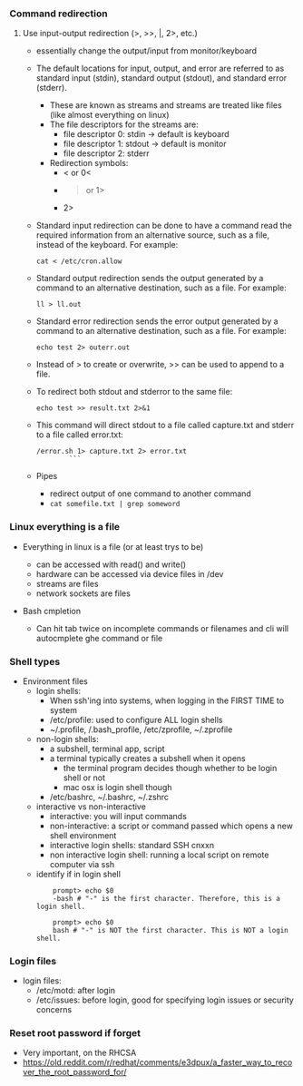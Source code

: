 ### Command redirection

1. Use input-output redirection (>, >>, |, 2>, etc.)
	* essentially change the output/input from monitor/keyboard

    * The default locations for input, output, and error are referred to as standard input (stdin), standard output (stdout), and standard error (stderr). 
		* These are known as streams and streams are treated like files (like almost everything on linux)
		* The file descriptors for the streams are:
			* file descriptor 0: stdin -> default is keyboard
			* file descriptor 1: stdout -> default is monitor
			* file descriptor 2: stderr
		* Redirection symbols:
			* < or 0<
			* > or 1>
			* 2>
    
    * Standard input redirection can be done to have a command read the required information from an alternative source, such as a file, instead of the keyboard. For example:
        ```shell
        cat < /etc/cron.allow 
        ```

    * Standard output redirection sends the output generated by a command to an alternative destination, such as a file. For example:
        ```shell
        ll > ll.out
        ```

    * Standard error redirection sends the error output generated by a command to an alternative destination, such as a file. For example: 
        ```shell
        echo test 2> outerr.out
        ```

    * Instead of > to create or overwrite, >> can be used to append to a file.

    * To redirect both stdout and stderror to the same file:
        ```shell
        echo test >> result.txt 2>&1
        ```

	* This command will direct stdout to a file called capture.txt and stderr to a file called error.txt:
		```shell
		/error.sh 1> capture.txt 2> error.txt
        		```
    * Pipes
        * redirect output of one command to another command
        * `cat somefile.txt | grep someword`

### Linux everything is a file

* Everything in linux is a file (or at least trys to be)
    * can be accessed with read() and write()
    * hardware can be accessed via device files in /dev
    * streams are files
    * network sockets are files


* Bash cmpletion
    * Can hit tab twice on incomplete commands or filenames and cli will autocmplete ghe command or file



### Shell types
* Environment files
    * login shells:
        * When ssh'ing into systems, when logging in the FIRST TIME to system
        * /etc/profile: used to configure ALL login shells
        * ~/.profile, /.bash_profile, /etc/zprofile, ~/.zprofile
    * non-login shells:
        * a subshell, terminal app, script
        * a terminal typically creates a subshell when it opens
            * the terminal program decides though whether to be login shell or not
            * mac osx is login shell though
        * /etc/bashrc, ~/.bashrc, ~/.zshrc 
    * interactive vs non-interactive
        * interactive: you will input commands
        * non-interactive: a script or command passed which opens a new shell environment
        * interactive login shells: standard SSH cnxxn
        * non interactive login shell: running a local script on remote computer via ssh
    * identify if in login shell
        ```shell
            prompt> echo $0
            -bash # "-" is the first character. Therefore, this is a login shell.

            prompt> echo $0
            bash # "-" is NOT the first character. This is NOT a login shell.
        ```


### Login files
* login files:
    * /etc/motd: after login
    * /etc/issues: before login, good for specifying login issues or security concerns




### Reset root password if forget
* Very important, on the RHCSA
* https://old.reddit.com/r/redhat/comments/e3dpux/a_faster_way_to_recover_the_root_password_for/


